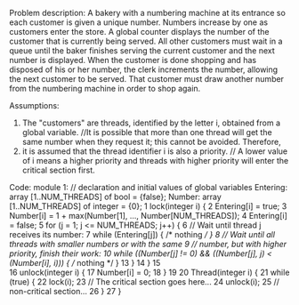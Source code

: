 Problem description:
A bakery with a numbering machine at its entrance so each customer is given a unique number. 
Numbers increase by one as customers enter the store. 
A global counter displays the number of the customer that is currently being served.
All other customers must wait in a queue until the baker finishes serving the current customer and the next number is displayed. 
When the customer is done shopping and has disposed of his or her number, the clerk increments the number, allowing the next customer to be served.
That customer must draw another number from the numbering machine in order to shop again.

Assumptions:
1. The "customers" are threads, identified by the letter i, obtained from a global variable.
//It is possible that more than one thread will get the same number when they request it; this cannot be avoided. Therefore,
2. it is assumed that the thread identifier i is also a priority.
// A lower value of i means a higher priority and threads with higher priority will enter the critical section first.

Code: module 1:
 // declaration and initial values of global variables
     Entering: array [1..NUM_THREADS] of bool = {false};
     Number: array [1..NUM_THREADS] of integer = {0};
  1  lock(integer i) {
  2      Entering[i] = true;
  3      Number[i] = 1 + max(Number[1], ..., Number[NUM_THREADS]);
  4      Entering[i] = false;
  5      for (j = 1; j <= NUM_THREADS; j++) {
  6          // Wait until thread j receives its number:
  7          while (Entering[j]) { /* nothing */ }
  8          // Wait until all threads with smaller numbers or with the
 same
  9          // number, but with higher priority, finish their work:
 10          while ((Number[j] != 0) && ((Number[j], j) < (Number[i], i))) { /* nothing */ }
 13      }
 14  }
 15  
 16  unlock(integer i) {
 17      Number[i] = 0;
 18  }
 19
 20  Thread(integer i) {
 21      while (true) {
 22          lock(i);
 23          // The critical section goes here...
 24          unlock(i);
 25          // non-critical section...
 26      }
 27  }

